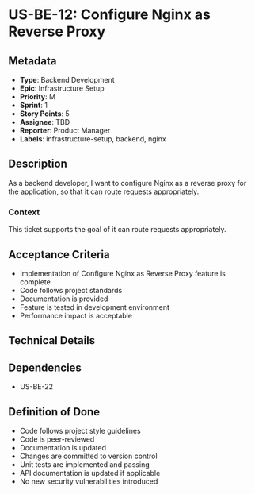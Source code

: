 # US-BE-12: Configure Nginx as Reverse Proxy

## Metadata
- **Type**: Backend Development
- **Epic**: Infrastructure Setup
- **Priority**: M
- **Sprint**: 1
- **Story Points**: 5
- **Assignee**: TBD
- **Reporter**: Product Manager
- **Labels**: infrastructure-setup, backend, nginx

## Description
As a backend developer, I want to configure Nginx as a reverse proxy for the application, so that it can route requests appropriately.

### Context
This ticket supports the goal of it can route requests appropriately.

## Acceptance Criteria
- Implementation of Configure Nginx as Reverse Proxy feature is complete
- Code follows project standards
- Documentation is provided
- Feature is tested in development environment
- Performance impact is acceptable

## Technical Details

## Dependencies
- US-BE-22

## Definition of Done
- Code follows project style guidelines
- Code is peer-reviewed
- Documentation is updated
- Changes are committed to version control
- Unit tests are implemented and passing
- API documentation is updated if applicable
- No new security vulnerabilities introduced
